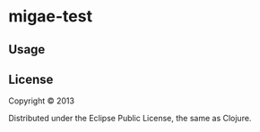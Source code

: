 # migae-test


## Usage


## License

Copyright © 2013

Distributed under the Eclipse Public License, the same as Clojure.
